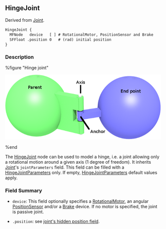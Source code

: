 ## HingeJoint

Derived from [Joint](joint.md).

```
HingeJoint {
  MFNode   device   [ ] # RotationalMotor, PositionSensor and Brake
  SFFloat .position 0   # (rad) initial position
}
```

### Description

%figure "Hinge joint"

![hingeJoint.png](images/hingeJoint.png)

%end

The [HingeJoint](#hingejoint) node can be used to model a hinge, i.e. a joint
allowing only a rotational motion around a given axis (1 degree of freedom). It
inherits [Joint](joint.md)'s `jointParameters` field. This field can be filled
with a [HingeJointParameters](hingejointparameters.md) only. If empty,
[HingeJointParameters](hingejointparameters.md) default values apply.

### Field Summary

- `device`: This field optionally specifies a
[RotationalMotor](rotationalmotor.md), an angular
[PositionSensor](positionsensor.md) and/or a [Brake](brake.md) device. If no
motor is specified, the joint is passive joint.

- `.position`: see [joint's hidden position field](joint.md#joint-s-hidden-position-fields).
